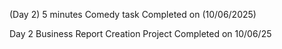 (Day 2)
5 minutes Comedy task Completed on (10/06/2025)

Day 2
Business Report Creation Project Completed on 10/06/25
